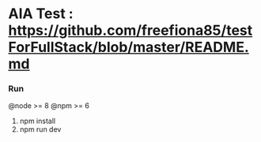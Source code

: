 # AIA Test : https://github.com/freefiona85/testForFullStack/blob/master/README.md

### Run
@node >= 8
@npm >= 6

1. npm install
2. npm run dev